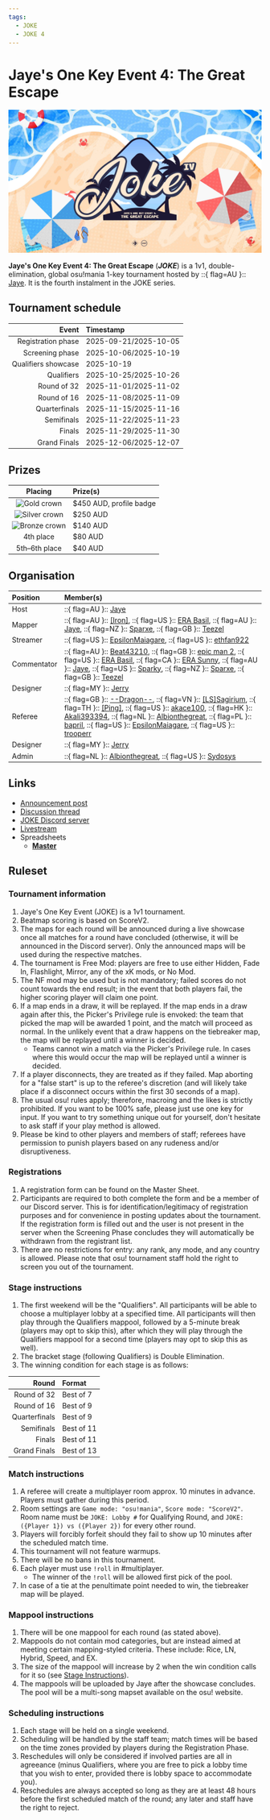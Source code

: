 ```yaml
---
tags:
  - JOKE
  - JOKE 4
---
```


# Jaye's One Key Event 4: The Great Escape

![JOKE 4 banner](img/banner.jpg)

**Jaye's One Key Event 4: The Great Escape** (***JOKE***) is a 1v1, double-elimination, global osu!mania 1-key tournament hosted by ::{ flag=AU }:: [Jaye](https://osu.ppy.sh/users/4841352). It is the fourth instalment in the JOKE series.

## Tournament schedule

| Event | Timestamp |
| --: | :-- |
| Registration phase | 2025-09-21/2025-10-05 |
| Screening phase | 2025-10-06/2025-10-19 |
| Qualifiers showcase | 2025-10-19 |
| Qualifiers | 2025-10-25/2025-10-26 |
| Round of 32 | 2025-11-01/2025-11-02 |
| Round of 16 | 2025-11-08/2025-11-09 |
| Quarterfinals | 2025-11-15/2025-11-16 |
| Semifinals | 2025-11-22/2025-11-23 |
| Finals | 2025-11-29/2025-11-30 |
| Grand Finals | 2025-12-06/2025-12-07 |

## Prizes

| Placing | Prize(s) |
| :-: | :-- |
| ![Gold crown](/wiki/shared/crown-gold.png "1st place") | $450 AUD, profile badge |
| ![Silver crown](/wiki/shared/crown-silver.png "2nd place") | $250 AUD |
| ![Bronze crown](/wiki/shared/crown-bronze.png "3rd place") | $140 AUD |
| 4th place | $80 AUD |
| 5th–6th place | $40 AUD |

## Organisation

| Position | Member(s) |
| :-- | :-- |
| Host | ::{ flag=AU }:: [Jaye](https://osu.ppy.sh/users/4841352) |
| Mapper | ::{ flag=AU }:: [\[Iron\]](https://osu.ppy.sh/users/13171482), ::{ flag=US }:: [ERA Basil](https://osu.ppy.sh/users/7097990), ::{ flag=AU }:: [Jaye](https://osu.ppy.sh/users/4841352), ::{ flag=NZ }:: [Sparxe](https://osu.ppy.sh/users/5750235), ::{ flag=GB }:: [Teezel](https://osu.ppy.sh/users/7528639) |
| Streamer | ::{ flag=US }:: [EpsilonMaiagare](https://osu.ppy.sh/users/3855052), ::{ flag=US }:: [ethfan922](https://osu.ppy.sh/users/10402769) |
| Commentator | ::{ flag=AU }:: [Beat43210](https://osu.ppy.sh/users/5664171), ::{ flag=GB }:: [epic man 2](https://osu.ppy.sh/users/14566000), ::{ flag=US }:: [ERA Basil](https://osu.ppy.sh/users/7097990), ::{ flag=CA }:: [ERA Sunny](https://osu.ppy.sh/users/16468962), ::{ flag=AU }:: [Jaye](https://osu.ppy.sh/users/4841352), ::{ flag=US }:: [Sparky](https://osu.ppy.sh/users/3187959), ::{ flag=NZ }:: [Sparxe](https://osu.ppy.sh/users/5750235), ::{ flag=GB }:: [Teezel](https://osu.ppy.sh/users/7528639) |
| Designer | ::{ flag=MY }:: [Jerry](https://osu.ppy.sh/users/605973) |
| Referee | ::{ flag=GB }:: [--Dragon--](https://osu.ppy.sh/users/11924624), ::{ flag=VN }:: [\[LS\]Sagirium](https://osu.ppy.sh/users/16530364), ::{ flag=TH }:: [\[Ping\]](https://osu.ppy.sh/users/6291395), ::{ flag=US }:: [akace100](https://osu.ppy.sh/users/9308128), ::{ flag=HK }:: [Akali393394](https://osu.ppy.sh/users/9686628), ::{ flag=NL }:: [Albionthegreat](https://osu.ppy.sh/users/9853595), ::{ flag=PL }:: [bapril](https://osu.ppy.sh/users/12726001), ::{ flag=US }:: [EpsilonMaiagare](https://osu.ppy.sh/users/3855052), ::{ flag=US }:: [trooperr](https://osu.ppy.sh/users/32028459) |
| Designer | ::{ flag=MY }:: [Jerry](https://osu.ppy.sh/users/605973) |
| Admin | ::{ flag=NL }:: [Albionthegreat](https://osu.ppy.sh/users/9853595), ::{ flag=US }:: [Sydosys](https://osu.ppy.sh/users/17523947) |

## Links

- [Announcement post](https://osu.ppy.sh/home/news/2025-09-21-joke-4-registrations-now-open)
- [Discussion thread](https://osu.ppy.sh/community/forums/topics/2131047)
- [JOKE Discord server](https://discord.com/invite/35kN3dF)
- [Livestream](https://www.twitch.tv/jokeOfficial)
- Spreadsheets
  - **[Master](https://docs.google.com/spreadsheets/d/1_VQ9NY7ntjDWDoxrGtAkBJbG3Z8CfOeV8vpMXJge9SE)**

## Ruleset

### Tournament information

1. Jaye's One Key Event (JOKE) is a 1v1 tournament.
2. Beatmap scoring is based on ScoreV2.
3. The maps for each round will be announced during a live showcase once all matches for a round have concluded (otherwise, it will be announced in the Discord server). Only the announced maps will be used during the respective matches.
4. The tournament is Free Mod: players are free to use either Hidden, Fade In, Flashlight, Mirror, any of the xK mods, or No Mod.
5. The NF mod may be used but is not mandatory; failed scores do not count towards the end result; in the event that both players fail, the higher scoring player will claim one point.
6. If a map ends in a draw, it will be replayed. If the map ends in a draw again after this, the Picker's Privilege rule is envoked: the team that picked the map will be awarded 1 point, and the match will proceed as normal. In the unlikely event that a draw happens on the tiebreaker map, the map will be replayed until a winner is decided.
   - Teams cannot win a match via the Picker's Privilege rule. In cases where this would occur the map will be replayed until a winner is decided.
7. If a player disconnects, they are treated as if they failed. Map aborting for a "false start" is up to the referee's discretion (and will likely take place if a disconnect occurs within the first 30 seconds of a map).
8. The usual osu! rules apply; therefore, macroing and the likes is strictly prohibited. If you want to be 100% safe, please just use one key for input. If you want to try something unique out for yourself, don't hesitate to ask staff if your play method is allowed.
9. Please be kind to other players and members of staff; referees have permission to punish players based on any rudeness and/or disruptiveness.

### Registrations

1. A registration form can be found on the Master Sheet.
2. Participants are required to both complete the form and be a member of our Discord server. This is for identification/legitimacy of registration purposes and for convenience in posting updates about the tournament. If the registration form is filled out and the user is not present in the server when the Screening Phase concludes they will automatically be withdrawn from the registrant list.
3. There are no restrictions for entry: any rank, any mode, and any country is allowed. Please note that osu! tournament staff hold the right to screen you out of the tournament.

### Stage instructions

1. The first weekend will be the "Qualifiers". All participants will be able to choose a multiplayer lobby at a specified time. All participants will then play through the Qualifiers mappool, followed by a 5-minute break (players may opt to skip this), after which they will play through the Qualifiers mappool for a second time (players may opt to skip this as well).
2. The bracket stage (following Qualifiers) is Double Elimination.
3. The winning condition for each stage is as follows:

| Round | Format |
| --: | :-- |
| Round of 32 | Best of 7 |
| Round of 16 | Best of 9 |
| Quarterfinals | Best of 9 |
| Semifinals | Best of 11 |
| Finals | Best of 11 |
| Grand Finals | Best of 13 |

### Match instructions

1. A referee will create a multiplayer room approx. 10 minutes in advance. Players must gather during this period.
2. Room settings are `Game mode: "osu!mania"`, `Score mode: "ScoreV2"`. Room name must be `JOKE: Lobby #` for Qualifying Round, and `JOKE: ({Player 1}) vs ({Player 2})` for every other round.
3. Players will forcibly forfeit should they fail to show up 10 minutes after the scheduled match time.
4. This tournament will not feature warmups.
5. There will be no bans in this tournament.
6. Each player must use `!roll` in #multiplayer.
   - The winner of the `!roll` will be allowed first pick of the pool.
7. In case of a tie at the penultimate point needed to win, the tiebreaker map will be played.

### Mappool instructions

1. There will be one mappool for each round (as stated above).
2. Mappools do not contain mod categories, but are instead aimed at meeting certain mapping-styled criteria. These include: Rice, LN, Hybrid, Speed, and EX.
3. The size of the mappool will increase by 2 when the win condition calls for it so (see [Stage Instructions](#stage-instructions)).
4. The mappools will be uploaded by Jaye after the showcase concludes. The pool will be a multi-song mapset available on the osu! website.

### Scheduling instructions

1. Each stage will be held on a single weekend.
2. Scheduling will be handled by the staff team; match times will be based on the time zones provided by players during the Registration Phase.
3. Reschedules will only be considered if involved parties are all in agreeance (minus Qualifiers, where you are free to pick a lobby time that you wish to enter, provided there is lobby space to accommodate you).
4. Reschedules are always accepted so long as they are at least 48 hours before the first scheduled match of the round; any later and staff have the right to reject.
